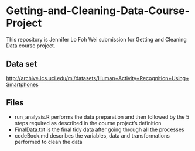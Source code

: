 # Getting-and-Cleaning-Data-Course-Project
This repository is Jennifer Lo Foh Wei submission for Getting and Cleaning Data course project.
## Data set
http://archive.ics.uci.edu/ml/datasets/Human+Activity+Recognition+Using+Smartphones
## Files
- run_analysis.R performs the data preparation and then followed by the 5 steps required as described in the course project’s definition
- FinalData.txt is the final tidy data after going through all the processes
- codeBook.md describes the variables, data and transformations performed to clean the data
